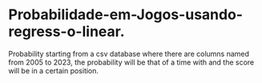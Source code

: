 # Probabilidade-em-Jogos-usando-regress-o-linear.
Probability starting from a csv database where there are columns named from 2005 to 2023, the probability will be that of a time with and the score will be in a certain position.
